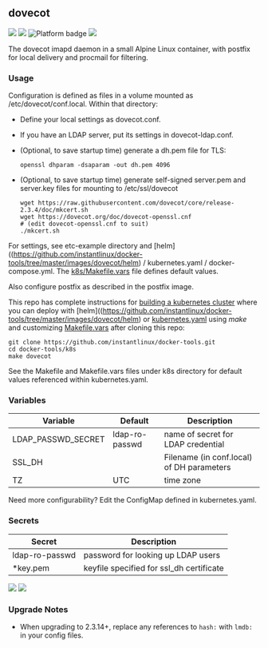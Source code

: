 ## dovecot
[![](https://img.shields.io/docker/v/instantlinux/dovecot?sort=date)](https://microbadger.com/images/instantlinux/dovecot "Version badge") [![](https://images.microbadger.com/badges/image/instantlinux/dovecot.svg)](https://microbadger.com/images/instantlinux/dovecot "Image badge") ![](https://img.shields.io/badge/platform-amd64%20arm64%20arm%2Fv6%20arm%2Fv7-blue "Platform badge") [![](https://img.shields.io/badge/dockerfile-latest-blue)](https://gitlab.com/instantlinux/docker-tools/-/blob/master/images/dovecot/Dockerfile "dockerfile")

The dovecot imapd daemon in a small Alpine Linux container, with
postfix for local delivery and procmail for filtering.

### Usage

Configuration is defined as files in a volume mounted as
/etc/dovecot/conf.local. Within that directory:

* Define your local settings as dovecot.conf.

* If you have an LDAP server, put its settings in dovecot-ldap.conf.

* (Optional, to save startup time) generate a dh.pem file for TLS:
  ```
  openssl dhparam -dsaparam -out dh.pem 4096
  ```
* (Optional, to save startup time) generate self-signed server.pem and server.key files for mounting to /etc/ssl/dovecot
  ```
  wget https://raw.githubusercontent.com/dovecot/core/release-2.3.4/doc/mkcert.sh
  wget https://dovecot.org/doc/dovecot-openssl.cnf
  # (edit dovecot-openssl.cnf to suit)
  ./mkcert.sh
  ```

For settings, see etc-example directory and [helm]((https://github.com/instantlinux/docker-tools/tree/master/images/dovecot/helm) / kubernetes.yaml / docker-compose.yml. The [k8s/Makefile.vars](https://github.com/instantlinux/docker-tools/blob/master/k8s/Makefile.vars) file defines default values.

Also configure postfix as described in the postfix image.

This repo has complete instructions for
[building a kubernetes cluster](https://github.com/instantlinux/docker-tools/blob/master/k8s/README.md) where you can deploy with [helm]((https://github.com/instantlinux/docker-tools/tree/master/images/dovecot/helm) or [kubernetes.yaml](https://github.com/instantlinux/docker-tools/blob/master/images/dovecot/kubernetes.yaml) using _make_ and customizing [Makefile.vars](https://github.com/instantlinux/docker-tools/blob/master/k8s/Makefile.vars) after cloning this repo:
~~~
git clone https://github.com/instantlinux/docker-tools.git
cd docker-tools/k8s
make dovecot
~~~

See the Makefile and Makefile.vars files under k8s directory for default values referenced within kubernetes.yaml.

### Variables

| Variable | Default | Description |
| -------- | ------- | ----------- |
| LDAP_PASSWD_SECRET | ldap-ro-passwd | name of secret for LDAP credential |
| SSL_DH |  | Filename (in conf.local) of DH parameters |
| TZ | UTC | time zone |

Need more configurability? Edit the ConfigMap defined in kubernetes.yaml.

### Secrets

| Secret | Description |
| ------ | ----------- |
| ldap-ro-passwd | password for looking up LDAP users |
| *key.pem | keyfile specified for ssl_dh certificate |

[![](https://img.shields.io/badge/license-Apache--2.0-red.svg)](https://choosealicense.com/licenses/apache-2.0/ "License badge") [![](https://img.shields.io/badge/code-dovecot%2Fcore-blue.svg)](https://github.com/dovecot/core "Code repo")

### Upgrade Notes

* When upgrading to 2.3.14+, replace any references to `hash:` with `lmdb:` in your config files.
